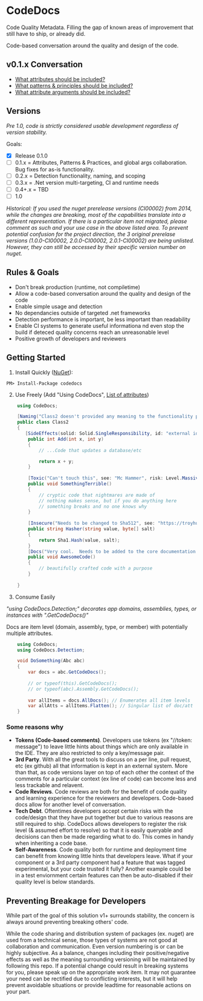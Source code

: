 # CodeDocs

Code Quality Metadata.  Filling the gap of known areas of improvement that still have to ship, or already did.

Code-based conversation around the quality and design of the code.

## v0.1.x Conversation

* [What attributes should be included?](https://github.com/rskopecek/CodeDocs/issues/1)
* [What patterns & principles should be included?](https://github.com/rskopecek/CodeDocs/issues/2)
* [What attribute arguments should be included?](https://github.com/rskopecek/CodeDocs/issues/3)

## Versions

*Pre 1.0, code is strictly considered usable development regardless of version stability.*

Goals:
- [x] Release 0.1.0
- [ ] 0.1.x = Attributes, Patterns & Practices, and global args collaboration.  Bug fixes for as-is functionality.
- [ ] 0.2.x = Detection functionality, naming, and scoping
- [ ] 0.3.x = .Net version multi-targeting, CI and runtime needs
- [ ] 0.4+.x = TBD
- [ ] 1.0

*Historical: If you used the nuget prerelease versions (CI00002) from 2014, while the changes are breaking, most of the capabilities translate into a different representation.  If there is a particular item not migrated, please comment as such and your use case in the above listed area.  To prevent potential confusion for the project direction, the 3 original prerelase versions (1.0.0-CI00002, 2.0.0-CI00002, 2.0.1-CI00002) are being unlisted.  However, they can still be accessed by their specific version number on nuget.*

## Rules & Goals

* Don't break production (runtime, not compiletime)
* Allow a code-based conversation around the quality and design of the code
* Enable simple usage and detection
* No dependancies outside of targeted .net frameworks
* Detection performance is important, be less important than readability
* Enable CI systems to generate useful informationa nd even stop the build if deteced quality concerns reach an unreasonable level
* Positive growth of developers and reviewers

## Getting Started

1) Install Quickly ([NuGet](https://www.nuget.org/packages/CodeDocs)):
```
PM> Install-Package codedocs
```

2) Use Freely (Add "Using CodeDocs", [List of attributes](https://github.com/rskopecek/CodeDocs/tree/master/src/CodeDocs/Generated))

```csharp
    using CodeDocs;

    [Naming("Class2 doesn't provided any meaning to the functionality provided")]
    public class Class2
    {
       [SideEffects(solid: Solid.SingleResponsibility, id: "external id")]
        public int Add(int x, int y)
        {
            // ...Code that updates a database/etc

            return x + y;
        }
        
        [Toxic("Can't touch this", see: "Mc Hammer", risk: Level.Massive)]
        public void SomethingTerrible()
        { 
            // cryptic code that nightmares are made of
            // nothing makes sense, but if you do anything here
            // something breaks and no one knows why
        }       
        
        [Insecure("Needs to be changed to Sha512", see: "https://troyhunt.com/#sha512"), Standards(see: "InternalStandardsDoc")]
        public string Hasher(string value, byte[] salt)
        {
            return Sha1.Hash(value, salt);
        }      
        [Docs("Very cool.  Needs to be added to the core documentation please.", see: "Arch.visio", effortAmount: 3)]
        public void AwesomeCode()
        {
            // beautifully crafted code with a purpose
        }       
        
    }
```

3) Consume Easily

*"using CodeDocs.Detection;" decorates app domains, assemblies, types, or instances with ".GetCodeDocs()"*

Docs are item level (domain, assembly, type, or member) with potentially multiple attributes.

```csharp
    using CodeDocs;
    using CodeDocs.Detection;

    void DoSomething(Abc abc)
    {
        var docs = abc.GetCodeDocs();
        
        // or typeof(this).GetCodeDocs();
        // or typeof(abc).Assembly.GetCodeDocs();
        
        var allItems = docs.AllDocs(); // Enumerates all item levels
        var allAtts = allItems.Flatten(); // Singular list of doc/att
    }
```

### Some reasons why

* **Tokens (Code-based comments)**. Developers use tokens (ex "//token: message") to leave little hints about things which are only available in the IDE.  They are also restricted to only a key/message pair.
* **3rd Party**.  With all the great tools to discuss on a per line, pull request, etc (ex github) all that information is kept in an external system.  More than that, as code versions layer on top of each other the context of the comments for a particular context (ex line of code) can become less and less trackable and relavent.
* **Code Reviews**.  Code reviews are both for the benefit of code quality and learning experience for the reviewers and developers.  Code-based docs allow for another level of conversation.
* **Tech Debt**.  Oftentimes developers accept certain risks with the code/design that they have put together but due to various reasons are still required to ship.  CodeDocs allows developers to register the risk level (& assumed effort to resolve) so that it is easily queryable and decisions can then be made regarding what to do.  This comes in handy when inheriting a code base.
* **Self-Awareness**.  Code quality both for runtime and deployment time can benefit from knowing little hints that developers leave.  What if your component or a 3rd party component had a feature that was tagged experimental, but your code trusted it fully?  Another example could be in a test enviornment certain features can then be auto-disabled if their quality level is below standards.


## Preventing Breakage for Developers

While part of the goal of this solution v1+ surrounds stability, the concern is always around preventing breaking others' code.

While the code sharing and distribution system of packages (ex. nuget) are used from a technical sense, those types of systems are not good at collaboration and communication.  Even version numbering is or can be highly subjective.  As a balance, changes including their positive/negative effects as well as the meaning surrounding versioning will be maintained by following this repo.  If a potential change could result in breaking systems for you, please speak up on the appropriate work item.  It may not guarantee your need can be rectified due to conflicting interests, but it will help prevent avoidable situations or provide leadtime for reasonable actions on your part.

